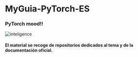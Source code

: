 # MyGuia-PyTorch-ES

### PyTorch mood!! 
![inteligence](https://user-images.githubusercontent.com/91697343/159058704-2085b8cc-382f-4c26-8be9-ff9405db6959.gif)
#### El material se recoge de repositorios dedicados al tema y de la documentación oficial. 
